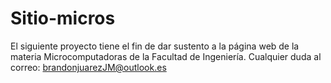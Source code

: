 # Sitio-micros
El siguiente proyecto tiene el fin de dar sustento a la página web de la materia Microcomputadoras de la Facultad de Ingeniería. Cualquier duda al correo: brandonjuarezJM@outlook.es
